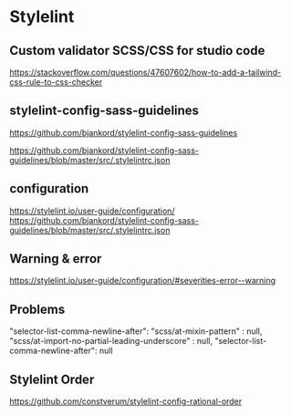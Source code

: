 Stylelint 
==========



Custom validator SCSS/CSS for studio code
-----------------------------------------

https://stackoverflow.com/questions/47607602/how-to-add-a-tailwind-css-rule-to-css-checker



stylelint-config-sass-guidelines
--------------------------------

https://github.com/bjankord/stylelint-config-sass-guidelines

https://github.com/bjankord/stylelint-config-sass-guidelines/blob/master/src/.stylelintrc.json



configuration 
--------------------------------

https://stylelint.io/user-guide/configuration/
https://github.com/bjankord/stylelint-config-sass-guidelines/blob/master/src/.stylelintrc.json



Warning & error
--------------------------------

https://stylelint.io/user-guide/configuration/#severities-error--warning



Problems
--------------------------------

"selector-list-comma-newline-after":
"scss/at-mixin-pattern" : null,
"scss/at-import-no-partial-leading-underscore" : null,
"selector-list-comma-newline-after": null



Stylelint Order
--------------------------------

https://github.com/constverum/stylelint-config-rational-order